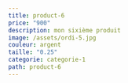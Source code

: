 ```yaml
---
title: product-6
price: "900"
description: mon sixième produit
image: /assets/ordi-5.jpg
couleur: argent
taille: "0.25"
categorie: categorie-1
path: product-6
---
```

